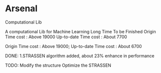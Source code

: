 # Arsenal
Computational Lib

A computational Lib for Machine Learning
Long Time To be Finished
Origin Time cost : Above 19000
Up-to-date Time cost : About 7700

Origin Time cost : Above 19000;  Up-to-date Time cost : About 6700

DONE:
	1.STRASSEN algorithm added, about 23% enhance in performance
	

TODO:
	Modify the structure
	Optimize the STRASSEN
